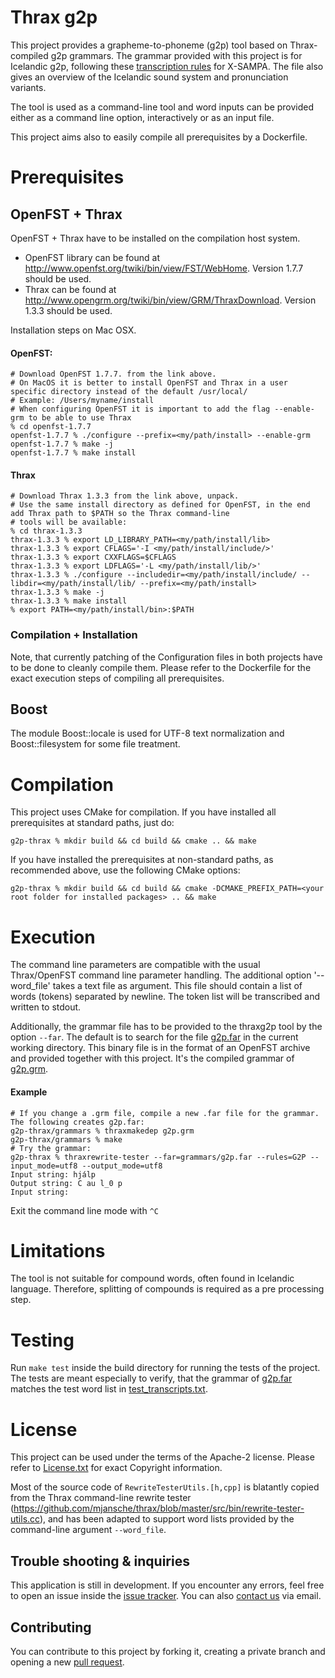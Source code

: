 # Thrax g2p

This project provides a grapheme-to-phoneme (g2p) tool based on Thrax-compiled g2p grammars. The grammar provided with
this project is for Icelandic g2p, following these  [transcription rules](Pronunciation_SAMPA.pdf) for X-SAMPA.
The file also gives an overview of the Icelandic sound system and pronunciation variants.

The tool is used as a command-line tool and word inputs can be provided either as a command line option, interactively
or as an input file.

This project aims also to easily compile all prerequisites by a Dockerfile.

# Prerequisites
## OpenFST + Thrax

OpenFST + Thrax have to be installed on the compilation host system.

- OpenFST library can be found at http://www.openfst.org/twiki/bin/view/FST/WebHome. Version 1.7.7 should be used.
- Thrax can be found at http://www.opengrm.org/twiki/bin/view/GRM/ThraxDownload. Version 1.3.3 should be used.

Installation steps on Mac OSX.

#### OpenFST:

```
# Download OpenFST 1.7.7. from the link above.
# On MacOS it is better to install OpenFST and Thrax in a user specific directory instead of the default /usr/local/
# Example: /Users/myname/install
# When configuring OpenFST it is important to add the flag --enable-grm to be able to use Thrax
% cd openfst-1.7.7
openfst-1.7.7 % ./configure --prefix=<my/path/install> --enable-grm
openfst-1.7.7 % make -j
openfst-1.7.7 % make install
```

#### Thrax

```
# Download Thrax 1.3.3 from the link above, unpack.
# Use the same install directory as defined for OpenFST, in the end add Thrax path to $PATH so the Thrax command-line
# tools will be available:
% cd thrax-1.3.3
thrax-1.3.3 % export LD_LIBRARY_PATH=<my/path/install/lib>
thrax-1.3.3 % export CFLAGS='-I <my/path/install/include/>'
thrax-1.3.3 % export CXXFLAGS=$CFLAGS
thrax-1.3.3 % export LDFLAGS='-L <my/path/install/lib/>'
thrax-1.3.3 % ./configure --includedir=<my/path/install/include/ --libdir=<my/path/install/lib/ --prefix=<my/path/install>
thrax-1.3.3 % make -j
thrax-1.3.3 % make install
% export PATH=<my/path/install/bin>:$PATH
```



### Compilation + Installation
Note, that currently patching of the Configuration files in both projects have to be done to cleanly compile them.
Please refer to the Dockerfile for the exact execution steps of compiling all prerequisites.

## Boost

The module Boost::locale is used for UTF-8 text normalization and Boost::filesystem for some file treatment.

# Compilation
This project uses CMake for compilation. If you have installed all prerequisites at standard paths, just do:

```
g2p-thrax % mkdir build && cd build && cmake .. && make
```

If you have installed the prerequisites at non-standard paths, as recommended above, use the following CMake options:

```
g2p-thrax % mkdir build && cd build && cmake -DCMAKE_PREFIX_PATH=<your root folder for installed packages> .. && make
``` 

# Execution
The command line parameters are compatible with the usual Thrax/OpenFST command line parameter handling. The
additional option '--word_file' takes a text file as argument. This file should contain a list of words (tokens)
separated by newline. The token list will be transcribed and written to stdout.

Additionally, the grammar file has to be provided to the thraxg2p tool by the option `--far`.
The default is to search for the file [g2p.far](g2p.far) in the current working directory. This binary file is in the format
of an OpenFST archive and provided together with this project. It's the compiled grammar of [g2p.grm](g2p.grm).

#### Example
```
# If you change a .grm file, compile a new .far file for the grammar. The following creates g2p.far: 
g2p-thrax/grammars % thraxmakedep g2p.grm
g2p-thrax/grammars % make
# Try the grammar:
g2p-thrax % thraxrewrite-tester --far=grammars/g2p.far --rules=G2P --input_mode=utf8 --output_mode=utf8
Input string: hjálp
Output string: C au l_0 p
Input string:
```
Exit the command line mode with `^C`

# Limitations
The tool is not suitable for compound words, often found in Icelandic language. Therefore, splitting of compounds is
required as a pre processing step.

# Testing
Run `make test` inside the build directory for running the tests of the project. The tests are meant especially to
verify, that the grammar of [g2p.far](g2p.far) matches the test word list in [test_transcripts.txt](tests/test_transcripts.txt).

# License
This project can be used under the terms of the Apache-2 license. Please refer to [License.txt](License.txt) for exact
Copyright information.

Most of the source code of `RewriteTesterUtils.[h,cpp]` is blatantly copied from the Thrax command-line rewrite tester
(https://github.com/mjansche/thrax/blob/master/src/bin/rewrite-tester-utils.cc), and has been adapted to support word
lists provided by the command-line argument `--word_file`.

## Trouble shooting & inquiries

This application is still in development. If you encounter any errors, feel free to open an issue inside the
[issue tracker](https://github.com/grammatek/g2p-thrax/issues). You can also [contact us](mailto:info@grammatek.com) via email.

## Contributing

You can contribute to this project by forking it, creating a private branch and opening a new
 [pull request](https://github.com/grammatek/g2p-thrax/pulls).